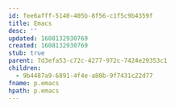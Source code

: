 ```yaml
---
id: fee6afff-5140-405b-8f56-c1f5c9b4359f
title: Emacs
desc: ''
updated: 1608132930769
created: 1608132930769
stub: true
parent: 7d3efa53-c72c-4277-972c-7424e29353c1
children:
  - 9b4487a9-6891-4f4e-a80b-9f7431c22d77
fname: p.emacs
hpath: p.emacs
---
```



